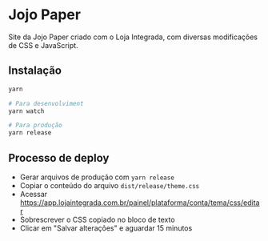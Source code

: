 # Jojo Paper

Site da Jojo Paper criado com o Loja Integrada, com diversas modificações de CSS
e JavaScript.

## Instalação

``` sh
yarn

# Para desenvolviment
yarn watch

# Para produção
yarn release
```

## Processo de deploy

- Gerar arquivos de produção com `yarn release`
- Copiar o conteúdo do arquivo `dist/release/theme.css`
- Acessar https://app.lojaintegrada.com.br/painel/plataforma/conta/tema/css/editar
- Sobrescrever o CSS copiado no bloco de texto
- Clicar em "Salvar alterações" e aguardar 15 minutos
